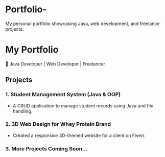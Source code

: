 # Portfolio-
My personal portfolio showcasing Java, web development, and freelance projects.
# My Portfolio  
🚀 Java Developer | Web Developer | Freelancer  

## Projects  
### **1. Student Management System (Java & OOP)**  
- A CRUD application to manage student records using Java and file handling.  

### **2. 3D Web Design for Whey Protein Brand**  
- Created a responsive 3D-themed website for a client on Fiverr.  

### **3. More Projects Coming Soon...**
